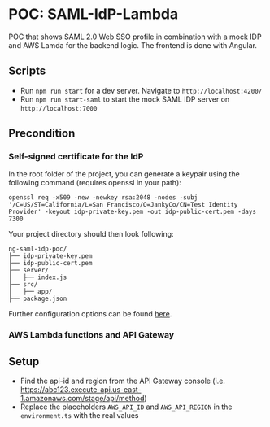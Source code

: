 # POC: SAML-IdP-Lambda

POC that shows SAML 2.0 Web SSO profile in combination with a mock IDP and AWS Lamda for the backend logic. The frontend is done with Angular.

## Scripts

- Run `npm run start` for a dev server. Navigate to `http://localhost:4200/`
- Run `npm run start-saml` to start the mock SAML IDP server on `http://localhost:7000`

## Precondition

### Self-signed certificate for the IdP

In the root folder of the project, you can generate a keypair using the following command (requires openssl in your path):

`openssl req -x509 -new -newkey rsa:2048 -nodes -subj '/C=US/ST=California/L=San Francisco/O=JankyCo/CN=Test Identity Provider' -keyout idp-private-key.pem -out idp-public-cert.pem -days 7300`

Your project directory should then look following:

```
ng-saml-idp-poc/
├── idp-private-key.pem
├── idp-public-cert.pem
├── server/
│   ├── index.js
├── src/
│   ├── app/
├── package.json
```

Further configuration options can be found [here](https://www.npmjs.com/package/saml-idp).

### AWS Lambda functions and API Gateway

## Setup

- Find the api-id and region from the API Gateway console (i.e. https://abc123.execute-api.us-east-1.amazonaws.com/stage/api/method)
- Replace the placeholders `AWS_API_ID` and `AWS_API_REGION` in the `environment.ts` with the real values
